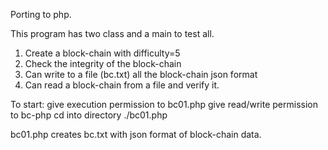 Porting to php.

This program has two class and a main to test all.

1. Create a block-chain with difficulty=5
2. Check the integrity of the block-chain
3. Can write to a file (bc.txt) all the block-chain json format
4. Can read a block-chain from a file and verify it.

To start:
give execution permission to bc01.php
give read/write permission to bc-php
cd into directory
./bc01.php

bc01.php creates bc.txt with json format of block-chain data.

